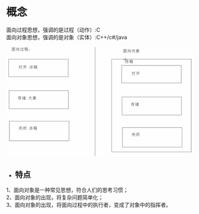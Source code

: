 # 概念
  面向过程思想，强调的是过程（动作）:C  
  面向对象思想，强调的是对象（实体）:C++/c#/java    
  
  ![image](https://github.com/Ansonnnnn/NotesForJava/blob/master/pic/04.png)  
  
  * ## 特点 ##   
  1、面向对象是一种常见思想，符合人们的思考习惯；  
  2、面向对象的出现，将复杂问题简单化；  
  3、面向对象的出现，将面向过程中的执行者，变成了对象中的指挥者。  
